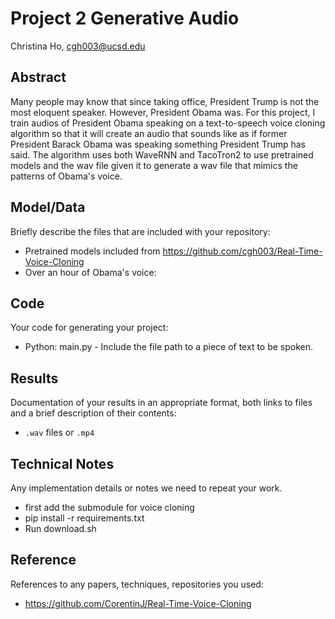 # Project 2 Generative Audio

Christina Ho, cgh003@ucsd.edu

## Abstract

Many people may know that since taking office, President Trump is not the most eloquent speaker. However, President Obama was. For this project, I train audios of President Obama speaking on a text-to-speech voice cloning algorithm so that it will create an audio that sounds like as if former President Barack Obama was speaking something President Trump has said. The algorithm uses both WaveRNN and TacoTron2 to use pretrained models and the wav file given it to generate a wav file that mimics the patterns of Obama's voice. 

## Model/Data

Briefly describe the files that are included with your repository:
- Pretrained models included from https://github.com/cgh003/Real-Time-Voice-Cloning
- Over an hour of Obama's voice: 

## Code

Your code for generating your project:
- Python: main.py - Include the file path to a piece of text to be spoken.

## Results

Documentation of your results in an appropriate format, both links to files and a brief description of their contents:
- `.wav` files or `.mp4`

## Technical Notes

Any implementation details or notes we need to repeat your work. 
- first add the submodule for voice cloning
- pip install -r requirements.txt
- Run download.sh

## Reference

References to any papers, techniques, repositories you used:
- https://github.com/CorentinJ/Real-Time-Voice-Cloning
